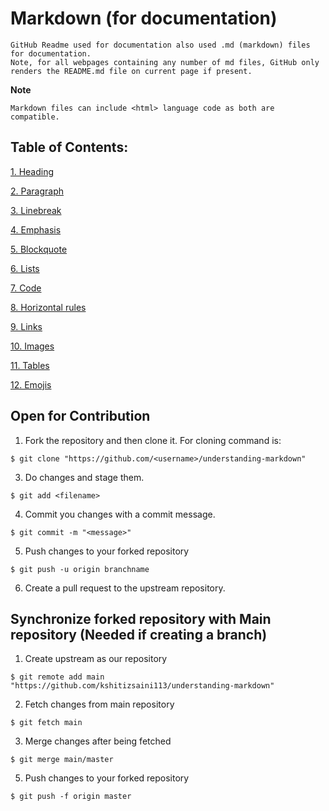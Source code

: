 # Markdown (for documentation)

```
GitHub Readme used for documentation also used .md (markdown) files for documentation.
Note, for all webpages containing any number of md files, GitHub only renders the README.md file on current page if present.
```
**Note**   
```
Markdown files can include <html> language code as both are compatible.
```

## Table of Contents:

[1. Heading](https://github.com/kshitizsaini113/understanding-markdown/blob/master/Heading)

[2. Paragraph](https://github.com/kshitizsaini113/understanding-markdown/tree/master/Paragraph)

[3. Linebreak]()

[4. Emphasis](https://github.com/kshitizsaini113/understanding-markdown/tree/master/Emphasis)

[5. Blockquote](https://github.com/kshitizsaini113/understanding-markdown/tree/master/Blockquote)

[6. Lists](https://github.com/kshitizsaini113/understanding-markdown/tree/master/Lists)

[7. Code](https://github.com/kshitizsaini113/understanding-markdown/tree/master/Code)

[8. Horizontal rules](https://github.com/kshitizsaini113/understanding-markdown/tree/master/Horizontal%20Rule)

[9. Links](https://github.com/kshitizsaini113/understanding-markdown/tree/master/Links)

[10. Images](https://github.com/kshitizsaini113/understanding-markdown/tree/master/Images)

[11. Tables](https://github.com/kshitizsaini113/understanding-markdown/tree/master/Tables)

[12. Emojis]()


## Open for Contribution

1. Fork the repository and then clone it. For cloning command is:
```
$ git clone "https://github.com/<username>/understanding-markdown"
```

3. Do changes and stage them.
```
$ git add <filename>
```

4. Commit you changes with a commit message.
```
$ git commit -m "<message>"
```

5. Push changes to your forked repository
```
$ git push -u origin branchname
```
6. Create a pull request to the upstream repository.

## Synchronize forked repository with Main repository (Needed if creating a branch)

1. Create upstream as our repository
```
$ git remote add main "https://github.com/kshitizsaini113/understanding-markdown"
```

2. Fetch changes from main repository
```
$ git fetch main
```

3. Merge changes after being fetched
```
$ git merge main/master
```

5. Push changes to your forked repository
```
$ git push -f origin master
```
